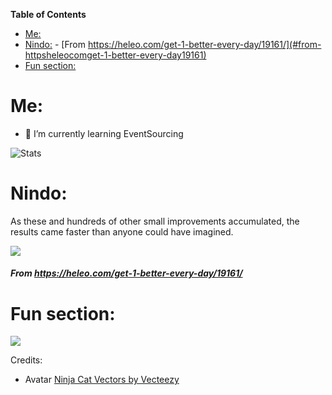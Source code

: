 <!-- START doctoc generated TOC please keep comment here to allow auto update -->
<!-- DON'T EDIT THIS SECTION, INSTEAD RE-RUN doctoc TO UPDATE -->
**Table of Contents**

- [Me:](#me)
- [Nindo:](#nindo)
        - [From https://heleo.com/get-1-better-every-day/19161/](#from-httpsheleocomget-1-better-every-day19161)
- [Fun section:](#fun-section)

<!-- END doctoc generated TOC please keep comment here to allow auto update -->

# Me:


- 🌱 I’m currently learning EventSourcing

![Stats](https://github-readme-stats.vercel.app/api?username=pixellos)

# Nindo:

As these and hundreds of other small improvements accumulated, the results came faster than anyone could have imagined.

![](https://cdn.heleo.com/wp-content/uploads/06205750/Screen-Shot-2018-09-28-at-2.54.53-PM-940x1024.png)
##### From https://heleo.com/get-1-better-every-day/19161/


# Fun section:

![](https://random-memer.herokuapp.com/)


Credits: 
- Avatar <a href="https://www.vecteezy.com/free-vector/ninja-cat">Ninja Cat Vectors by Vecteezy</a>

